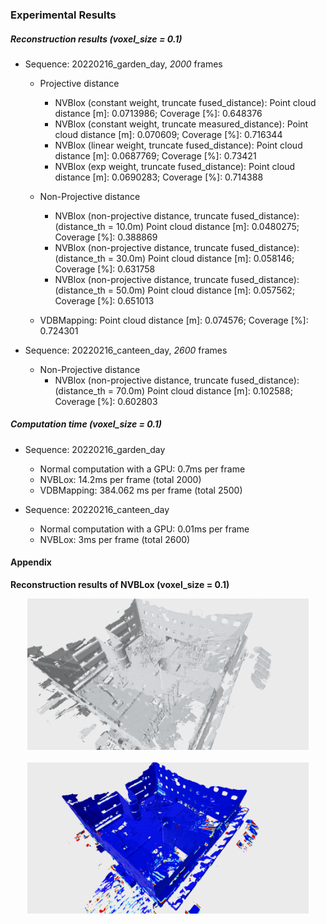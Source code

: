 ### Experimental Results

##### Reconstruction results (voxel_size = 0.1)
* Sequence: 20220216_garden_day, *2000* frames
  * Projective distance
    * NVBlox (constant weight, truncate fused_distance): 
    Point cloud distance [m]: 0.0713986; Coverage [%]: 0.648376
    * NVBlox (constant weight, truncate measured_distance): 
    Point cloud distance [m]: 0.070609; Coverage [%]: 0.716344
    * NVBlox (linear weight, truncate fused_distance): 
    Point cloud distance [m]: 0.0687769; Coverage [%]: 0.73421
    * NVBlox (exp weight, truncate fused_distance): 
    Point cloud distance [m]: 0.0690283; Coverage [%]: 0.714388

  * Non-Projective distance
    * NVBlox (non-projective distance, truncate fused_distance): (distance_th = 10.0m)
    Point cloud distance [m]: 0.0480275; Coverage [%]: 0.388869
    * NVBlox (non-projective distance, truncate fused_distance): (distance_th = 30.0m)
    Point cloud distance [m]: 0.058146; Coverage [%]: 0.631758
    * NVBlox (non-projective distance, truncate fused_distance): (distance_th = 50.0m)
    Point cloud distance [m]: 0.057562; Coverage [%]: 0.651013

  * VDBMapping: 
  Point cloud distance [m]: 0.074576; Coverage [%]: 0.724301

* Sequence: 20220216_canteen_day, *2600* frames
  <!-- * Projective distance
    * NVBlox (constant weight, truncate fused_distance): 
    Point cloud distance [m]: 0.0713986; Coverage [%]: 0.648376
    * NVBlox (constant weight, truncate measured_distance): 
    Point cloud distance [m]: 0.070609; Coverage [%]: 0.716344
    * NVBlox (linear weight, truncate fused_distance): 
    Point cloud distance [m]: 0.0687769; Coverage [%]: 0.73421
    * NVBlox (exp weight, truncate fused_distance): 
    Point cloud distance [m]: 0.0690283; Coverage [%]: 0.714388 -->

  * Non-Projective distance
    * NVBlox (non-projective distance, truncate fused_distance): (distance_th = 70.0m)
    Point cloud distance [m]: 0.102588; Coverage [%]: 0.602803

  <!-- * VDBMapping: 
  Point cloud distance [m]: 0.074576; Coverage [%]: 0.724301 -->

##### Computation time (voxel_size = 0.1)
* Sequence: 20220216_garden_day
  * Normal computation with a GPU: 0.7ms per frame
  * NVBLox: 14.2ms per frame (total 2000)
  * VDBMapping: 384.062 ms per frame (total 2500)

* Sequence: 20220216_canteen_day
  * Normal computation with a GPU: 0.01ms per frame
  * NVBLox: 3ms per frame (total 2600)
  <!-- * VDBMapping: 384.062 ms per frame (total 2500) -->

#### Appendix

**Reconstruction results of NVBLox (voxel_size = 0.1)**

<p align="center">
	<center><img src="images/20220216_garden_day_mesh_img.png" width="450" /></center>
    <br>
    <center><img src="images/20220216_garden_day_mesh_img_eval_error.png" width="450" /></center>
</p>





